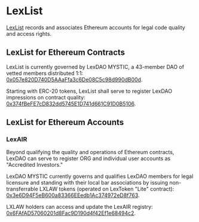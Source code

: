 # LexList

[LexList](https://github.com/lexDAO/LexList) records and associates Ethereum accounts for legal code quality and access rights.

## LexList for Ethereum Contracts

LexList is currently governed by LexDAO MYSTIC, a 43-member DAO of vetted members distributed 1:1: [0x057e820D740D5AAaFfa3c6De08C5c98d990dB00d](https://etherscan.io/address/0x057e820d740d5aaaffa3c6de08c5c98d990db00d#code).

Starting with ERC-20 tokens, LexList shall serve to register LexDAO impressions on contract quality: [0x374fBeFE7cD832dd5745E1D741d661C91D0B5106](https://etherscan.io/address/0x374fBeFE7cD832dd5745E1D741d661C91D0B5106/code#code).

## LexList for Ethereum Accounts

### LexAIR

Beyond qualifying the quality and operations of Ethereum contracts, LexDAO can serve to register ORG and individual user accounts as "Accredited Investors." 

LexDAO MYSTIC currently governs and qualifies LexDAO members for legal licensure and standing with their local bar associations by issuing non-transferrable LXLAW tokens (operated on LexToken "Lite" contract): [0x3e6D94F5eB600a83366EEedb1Ac374972eD8f763](https://etherscan.io/address/0x3e6D94F5eB600a83366EEedb1Ac374972eD8f763#code). 

LXLAW holders can access and update the LexAIR registry: [0x6FAfAD57060201d8Fac9D190d4f42Ef1e68494c2](https://etherscan.io/address/0x3e6D94F5eB600a83366EEedb1Ac374972eD8f763#code).
